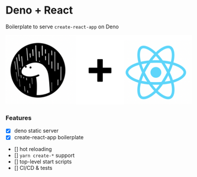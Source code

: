 # Deno + React

Boilerplate to serve `create-react-app` on Deno

<img src='deno-react.png' />

### Features
- [x] deno static server
- [x] create-react-app boilerplate
- [] hot reloading
- [] `yarn create-*` support
- [] top-level start scripts
- [] CI/CD & tests
